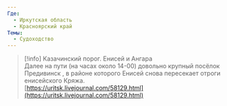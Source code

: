 ```yaml
---
Где:
  - Иркутская область
  - Красноярский край
Темы:
  - Судоходство
---
```

> [!info] Казачинский порог. Енисей и Ангара  
> Далее на пути (на часах около 14-00) довольно крупный посёлок Предивинск , в районе которого Енисей снова пересекает отроги енисейского Кряжа.  
> [https://uritsk.livejournal.com/58129.html](https://uritsk.livejournal.com/58129.html)